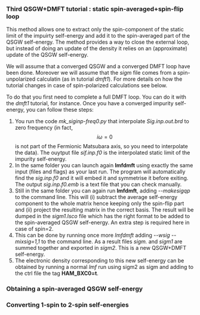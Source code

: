 ### Third QSGW+DMFT tutorial : static spin-averaged+spin-flip loop

This method allows one to extract only the spin-component of the static limit of the impuirty self-energy and add it to the spin-averaged part of the QSGW self-energy. The method provides a way to close the external loop, but instead of doing an update of the density it relies on an (approximate) update of the QSGW self-energy.

We will assume that a converged QSGW and a converged DMFT loop have been done.
Moreover we will assume that the _sigm_ file comes from a spin-unpolarized calculatin (as in tutorial _dmft1_). For more details on how the tutorial changes in case of spin-polarized calculations see below.

To do that you first need to complete a full DMFT loop. You can do it with the _dmft1_ tutorial, for instance. Once you have a converged impurity self-energy, you can follow these steps:
  1.  You run the code *mk_siginp-freq0.py* that interpolate _Sig.inp.out.brd_ to zero frequency (in fact, $$i\omega=0$$ is not part of the Fermionic Matsubara axis, so you need to interpolate the data). The ouytput file _sif.inp.f0_ is the interpolated static limit of the impurity self-energy.
  2.  In the same folder you can launch again **lmfdmft** using exactly the same input (files and flags) as your last run. The program will automatically find the _sig.inp.f0_ and it will embed it and symmetrise it before exiting. The output *sig.inp.f0.emb* is a text file that you can check manually.
  3.  Still in the same folder you can again run **lmfdmft**, adding *--makesigqp* to the command line. This will (i) subtract the average self-energy component to the whole matrix hence keeping only the spin-flip part and (ii) project the resulting matrix in the correct basis. The result will be dumped in the *sigm1.lsco* file which has the right format to be added to the spin-averaged QSGW self-energy.
  An extra step is required here in case of spin=2.
  4.  This can be done by running once more *lmfdmft* adding *--wsig --mixsig=1,1* to the command line. As a result files *sigm.* and *sigm1* are summed together and exported in *sigm2*. This is a new QSGW+DMFT self-energy. 
  5.  The electronic density corresponding to this new self-energy can be obtained by running a normal *lmf* run using sigm2 as sigm and adding to the ctrl file the tag **HAM_BXC0=t**.

### Obtaining a spin-averaged QSGW self-energy

### Converting 1-spin to 2-spin self-energies
